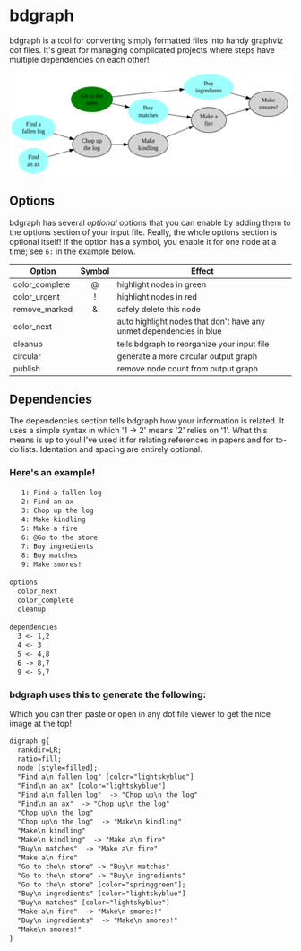 # bdgraph

bdgraph is a tool for converting simply formatted files into handy graphviz
dot files.  It's great for managing complicated projects where steps have
multiple dependencies on each other!

![Alt text](test/readme.png)

## Options 

bdgraph has several *optional* options that you can enable by adding them to
the options section of your input file. Really, the whole options section is
optional itself! If the option has a symbol, you enable it for one node at a
time; see `6:` in the example below.

| Option         | Symbol   | Effect                                                              |
| ------         | :------: | ----                                                                |
| color_complete | @        | highlight nodes in green                                            |
| color_urgent   | !        | highlight nodes in red                                              |
| remove_marked  | &        | safely delete this node                                             |
| color_next     |          | auto highlight nodes that don't have any unmet dependencies in blue |
| cleanup        |          | tells bdgraph to reorganize your input file                         |
| circular       |          | generate a more circular output graph                               |
| publish        |          | remove node count from output graph                                 |


## Dependencies

The dependencies section tells bdgraph how your information is related. It uses a simple
syntax in which '1 -> 2' means '2' relies on '1'. What this means is up to you! I've
used it for relating references in papers and for to-do lists. Identation and spacing
are entirely optional.

### Here's an example!
```
   1: Find a fallen log
   2: Find an ax
   3: Chop up the log
   4: Make kindling
   5: Make a fire
   6: @Go to the store
   7: Buy ingredients
   8: Buy matches
   9: Make smores!

options
  color_next
  color_complete
  cleanup

dependencies
  3 <- 1,2
  4 <- 3
  5 <- 4,8
  6 -> 8,7
  9 <- 5,7
```
### bdgraph uses this to generate the following:

Which you can then paste or open in any dot file viewer to get the nice image
at the top!

```
digraph g{
  rankdir=LR;
  ratio=fill;
  node [style=filled];
  "Find a\n fallen log" [color="lightskyblue"]
  "Find\n an ax" [color="lightskyblue"]
  "Find a\n fallen log"  -> "Chop up\n the log"
  "Find\n an ax"  -> "Chop up\n the log"
  "Chop up\n the log"
  "Chop up\n the log"  -> "Make\n kindling"
  "Make\n kindling"
  "Make\n kindling"  -> "Make a\n fire"
  "Buy\n matches"  -> "Make a\n fire"
  "Make a\n fire"
  "Go to the\n store" -> "Buy\n matches" 
  "Go to the\n store" -> "Buy\n ingredients" 
  "Go to the\n store" [color="springgreen"];
  "Buy\n ingredients" [color="lightskyblue"]
  "Buy\n matches" [color="lightskyblue"]
  "Make a\n fire"  -> "Make\n smores!"
  "Buy\n ingredients"  -> "Make\n smores!"
  "Make\n smores!"
}
```
